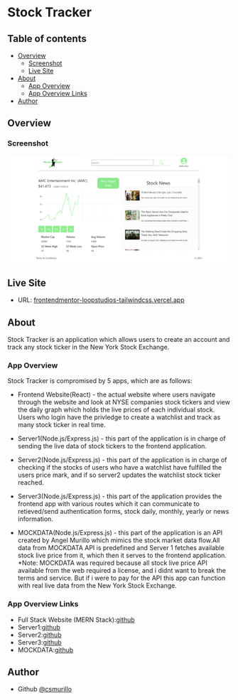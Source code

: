 # Stock Tracker

## Table of contents

- [Overview](#overview)
  - [Screenshot](#screenshot)
  - [Live Site](#live-ssite)
- [About](#about)
  - [App Overview](#app-overview)
  - [App Overview Links](#app-overview-links)
- [Author](#author)

## Overview

### Screenshot

![](./screenshot.png)

## Live Site

- URL: [frontendmentor-loopstudios-tailwindcss.vercel.app](frontendmentor-loopstudios-tailwindcss.vercel.app)

## About

Stock Tracker is an application which allows users to create an account and track any stock ticker in the New York Stock Exchange.

### App Overview

Stock Tracker is compromised by 5 apps, which are as follows:
  - Frontend Website(React) - the actual website where users navigate through the website and look at NYSE companies stock tickers and view the daily graph which holds the live prices of each individual stock. Users who login have the privledge to create a watchlist and track as many stock ticker in real time.

  - Server1(Node.js/Express.js) - this part of the application is in charge of sending the live data of stock tickers to the frontend application.
  
  - Server2(Node.js/Express.js) - this part of the application is in charge of checking if the stocks of users who have a watchlist have fulfilled the users price mark, and if so server2 updates the watchlist stock ticker reached.    
  
  - Server3(Node.js/Express.js) - this part of the application provides the frontend app with various routes which it can communicate to retieved/send authentication forms, stock daily, monthly, yearly or news information.
  
  - MOCKDATA(Node.js/Express.js) - this part of the application is an API created by Angel Murillo which mimics the stock market data flow.All data from MOCKDATA API is predefined and Server 1 fetches available stock live price from it, which then it serves to the frontend application. *Note: MOCKDATA was required because all stock live price API available from the web required a license, and i didnt want to break the terms and service. But if i were to pay for the API this app can function with real live data from the New York Stock Exchange.

### App Overview Links
  - Full Stack Website (MERN Stack):[github](https://github.com/csmurillo/stock-tracker)
  - Server1:[github](https://github.com/csmurillo/stock-tracker-server-1)
  - Server2:[github](https://github.com/csmurillo/stock-tracker-server-2)
  - Server3:[github](https://github.com/csmurillo/stocktracker-backend)
  - MOCKDATA:[github](https://github.com/csmurillo/MockStockAPI)


## Author

- Github [@csmurillo](https://github.com/csmurillo)


